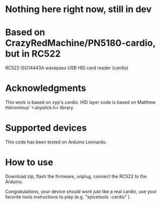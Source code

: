 # Nothing here right now, still in dev

# Based on CrazyRedMachine/PN5180-cardio, but in RC522
 RC522 ISO14443A wavepass USB HID card reader (cardio)

# Acknowledgments

This work is based on zyp's cardio.
HID layer code is based on Matthew Heironimus' <Joystick.h> library.

# Supported devices

This code has been tested on Arduino Leonardo.

# How to use

Download zip, flash the firmware, unplug, connect the RC522 to the Arduino.

Congratulations, your device should work just like a real cardio, use 
your favorite tools instructions to play (e.g. "spicetools -cardio" ).
